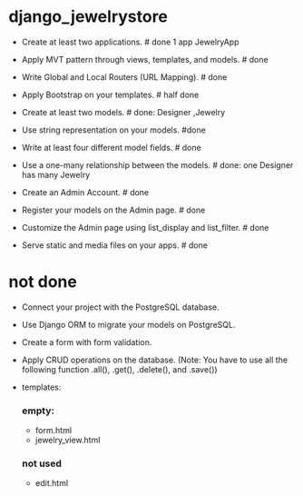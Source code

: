 # django_jewelrystore

- Create at least two applications. # done 1 app JewelryApp 

- Apply MVT pattern through views, templates, and models. # done

- Write Global and Local Routers (URL Mapping). # done

- Apply Bootstrap on your templates. # half done

- Create at least two models. # done: Designer ,Jewelry

- Use string representation on your models. #done

- Write at least four different model fields. # done

- Use a one-many relationship between the models. # done: one Designer has many Jewelry

- Create an Admin Account. # done

- Register your models on the Admin page. # done

- Customize the Admin page using list_display and list_filter. # done

- Serve static and media files on your apps. # done


# not done
- Connect your project with the PostgreSQL database.
- Use Django ORM to migrate your models on PostgreSQL.
- Create a form with form validation.
- Apply CRUD operations on the database.
(Note: You have to use all the following function .all(), .get(), .delete(), and .save())

- templates:
    ### empty:
    - form.html
    - jewelry_view.html
    ### not used
    - edit.html
